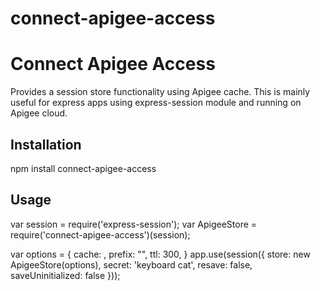 # connect-apigee-access

Connect Apigee Access
============================
Provides a session store functionality using Apigee cache. This is mainly useful for express apps using express-session module and running on Apigee cloud.

## Installation

npm install connect-apigee-access

## Usage

var session = require('express-session');
var ApigeeStore = require('connect-apigee-access')(session);

var options = {
  cache: <name of the cache to use>,
  prefix: "<prefix>",
  ttl: 300,
}
app.use(session({
   store: new ApigeeStore(options),
   secret: 'keyboard cat',
   resave: false,
   saveUninitialized: false
}));
